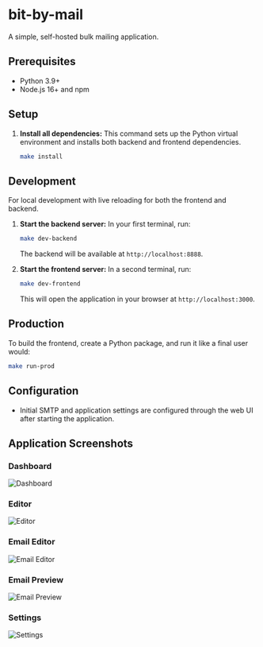 # bit-by-mail

A simple, self-hosted bulk mailing application.

## Prerequisites

- Python 3.9+
- Node.js 16+ and npm

## Setup

1.  **Install all dependencies:**
    This command sets up the Python virtual environment and installs both backend and frontend dependencies.
    ```bash
    make install
    ```

## Development

For local development with live reloading for both the frontend and backend.

1.  **Start the backend server:**
    In your first terminal, run:

    ```bash
    make dev-backend
    ```

    The backend will be available at `http://localhost:8888`.

2.  **Start the frontend server:**
    In a second terminal, run:
    ```bash
    make dev-frontend
    ```
    This will open the application in your browser at `http://localhost:3000`.

## Production

To build the frontend, create a Python package, and run it like a final user would:

```bash
make run-prod
```

## Configuration

- Initial SMTP and application settings are configured through the web UI after starting the application.

## Application Screenshots

### Dashboard

![Dashboard](docs/dashboard.png)

### Editor

![Editor](docs/editor.png)

### Email Editor

![Email Editor](docs/email_editor.png)

### Email Preview

![Email Preview](docs/email_preview.png)

### Settings

![Settings](docs/settings.png)
